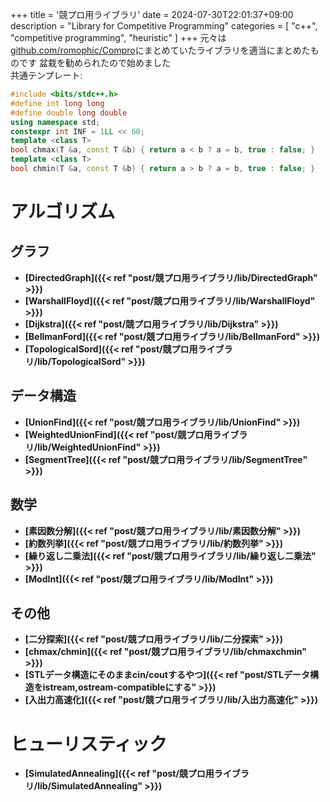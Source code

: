 +++
title = '競プロ用ライブラリ'
date = 2024-07-30T22:01:37+09:00
description = "Library for Competitive Programming"
categories = [
  "c++",
  "competitive programming",
  "heuristic"
]
+++
元々は[github.com/romophic/Compro](https://github.com/romophic/Compro)にまとめていたライブラリを適当にまとめたものです
盆栽を勧められたので始めました  
共通テンプレート:
```cpp
#include <bits/stdc++.h>
#define int long long
#define double long double
using namespace std;
constexpr int INF = 1LL << 60;
template <class T>
bool chmax(T &a, const T &b) { return a < b ? a = b, true : false; }
template <class T>
bool chmin(T &a, const T &b) { return a > b ? a = b, true : false; }
```

# アルゴリズム
## グラフ
- **[DirectedGraph]({{< ref "post/競プロ用ライブラリ/lib/DirectedGraph" >}})**
- **[WarshallFloyd]({{< ref "post/競プロ用ライブラリ/lib/WarshallFloyd" >}})**
- **[Dijkstra]({{< ref "post/競プロ用ライブラリ/lib/Dijkstra" >}})**
- **[BellmanFord]({{< ref "post/競プロ用ライブラリ/lib/BellmanFord" >}})**
- **[TopologicalSord]({{< ref "post/競プロ用ライブラリ/lib/TopologicalSord" >}})**

## データ構造
- **[UnionFind]({{< ref "post/競プロ用ライブラリ/lib/UnionFind" >}})**
- **[WeightedUnionFind]({{< ref "post/競プロ用ライブラリ/lib/WeightedUnionFind" >}})**
- **[SegmentTree]({{< ref "post/競プロ用ライブラリ/lib/SegmentTree" >}})**

## 数学
- **[素因数分解]({{< ref "post/競プロ用ライブラリ/lib/素因数分解" >}})**
- **[約数列挙]({{< ref "post/競プロ用ライブラリ/lib/約数列挙" >}})**
- **[繰り返し二乗法]({{< ref "post/競プロ用ライブラリ/lib/繰り返し二乗法" >}})**
- **[ModInt]({{< ref "post/競プロ用ライブラリ/lib/ModInt" >}})**

## その他
- **[二分探索]({{< ref "post/競プロ用ライブラリ/lib/二分探索" >}})**
- **[chmax/chmin]({{< ref "post/競プロ用ライブラリ/lib/chmaxchmin" >}})**
- **[STLデータ構造にそのままcin/coutするやつ]({{< ref "post/STLデータ構造をistream,ostream-compatibleにする" >}})**
- **[入出力高速化]({{< ref "post/競プロ用ライブラリ/lib/入出力高速化" >}})**

# ヒューリスティック
- **[SimulatedAnnealing]({{< ref "post/競プロ用ライブラリ/lib/SimulatedAnnealing" >}})**